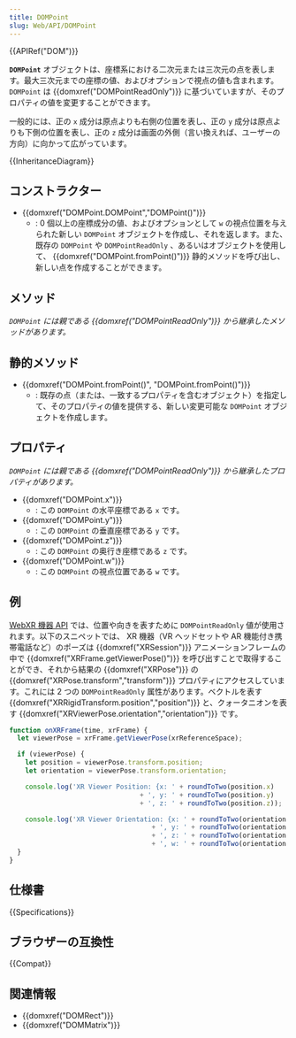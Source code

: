 ```yaml
---
title: DOMPoint
slug: Web/API/DOMPoint
---
```

{{APIRef("DOM")}}

**`DOMPoint`** オブジェクトは、座標系における二次元または三次元の点を表します。最大三次元までの座標の値、およびオプションで視点の値も含まれます。 `DOMPoint` は {{domxref("DOMPointReadOnly")}} に基づいていますが、そのプロパティの値を変更することができます。

一般的には、正の `x` 成分は原点よりも右側の位置を表し、正の `y` 成分は原点よりも下側の位置を表し、正の `z` 成分は画面の外側（言い換えれば、ユーザーの方向）に向かって広がっています。

{{InheritanceDiagram}}

## コンストラクター

- {{domxref("DOMPoint.DOMPoint","DOMPoint()")}}
  - : 0 個以上の座標成分の値、およびオプションとして `w` の視点位置を与えられた新しい `DOMPoint` オブジェクトを作成し、それを返します。また、既存の `DOMPoint` や `DOMPointReadOnly` 、あるいはオブジェクトを使用して、 {{domxref("DOMPoint.fromPoint()")}} 静的メソッドを呼び出し、新しい点を作成することができます。

## メソッド

_`DOMPoint` には親である {{domxref("DOMPointReadOnly")}} から継承したメソッドがあります。_

## 静的メソッド

- {{domxref("DOMPoint.fromPoint()", "DOMPoint.fromPoint()")}}
  - : 既存の点（または、一致するプロパティを含むオブジェクト）を指定して、そのプロパティの値を提供する、新しい変更可能な `DOMPoint` オブジェクトを作成します。

## プロパティ

_`DOMPoint` には親である {{domxref("DOMPointReadOnly")}} から継承したプロパティがあります。_

- {{domxref("DOMPoint.x")}}
  - : この `DOMPoint` の水平座標である `x` です。
- {{domxref("DOMPoint.y")}}
  - : この `DOMPoint` の垂直座標である `y` です。
- {{domxref("DOMPoint.z")}}
  - : この `DOMPoint` の奥行き座標である `z` です。
- {{domxref("DOMPoint.w")}}
  - : この `DOMPoint` の視点位置である `w` です。

## 例

[WebXR 機器 API](/ja/docs/Web/API/WebXR_Device_API) では、位置や向きを表すために `DOMPointReadOnly` 値が使用されます。以下のスニペットでは、 XR 機器（VR ヘッドセットや AR 機能付き携帯電話など）のポーズは {{domxref("XRSession")}} アニメーションフレームの中で {{domxref("XRFrame.getViewerPose()")}} を呼び出すことで取得することができ、それから結果の {{domxref("XRPose")}} の {{domxref("XRPose.transform","transform")}} プロパティにアクセスしています。これには 2 つの `DOMPointReadOnly` 属性があります。ベクトルを表す {{domxref("XRRigidTransform.position","position")}} と、クォータニオンを表す {{domxref("XRViewerPose.orientation","orientation")}} です。

```js
function onXRFrame(time, xrFrame) {
  let viewerPose = xrFrame.getViewerPose(xrReferenceSpace);

  if (viewerPose) {
    let position = viewerPose.transform.position;
    let orientation = viewerPose.transform.orientation;

    console.log('XR Viewer Position: {x: ' + roundToTwo(position.x)
                                 + ', y: ' + roundToTwo(position.y)
                                 + ', z: ' + roundToTwo(position.z));

    console.log('XR Viewer Orientation: {x: ' + roundToTwo(orientation.x)
                                    + ', y: ' + roundToTwo(orientation.y)
                                    + ', z: ' + roundToTwo(orientation.z)
                                    + ', w: ' + roundToTwo(orientation.w));
  }
}
```

## 仕様書

{{Specifications}}

## ブラウザーの互換性

{{Compat}}

## 関連情報

- {{domxref("DOMRect")}}
- {{domxref("DOMMatrix")}}
